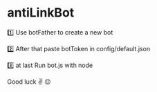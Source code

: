 # antiLinkBot

:one: Use botFather to create a new bot 

:two: After that paste botToken in config/default.json

:three: at last Run bot.js with node 

Good luck ✌️ 😉
